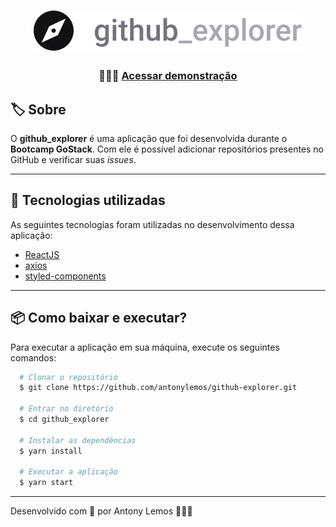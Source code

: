 <h1 align="center">
  <img src="./src/assets/logo.svg" />
</h1>

<h3 align="center">
  🧑🏽‍💻 <a href="https://explorer-github-app.herokuapp.com/">Acessar demonstração</a>
</h3>

## 🏷️ Sobre

O **github_explorer** é uma aplicação que foi desenvolvida durante o **Bootcamp GoStack**. Com ele é possível adicionar repositórios presentes no GitHub e verificar suas _issues_.

---

## 🚀 Tecnologias utilizadas

As seguintes tecnologias foram utilizadas no desenvolvimento dessa aplicação:

- [ReactJS](https://reactjs.org/)
- [axios](https://github.com/axios/axios)
- [styled-components](https://styled-components.com/)

---

## 📦 Como baixar e executar?

Para executar a aplicação em sua máquina, execute os seguintes comandos:

```bash
  # Clonar o repositório
  $ git clone https://github.com/antonylemos/github-explorer.git

  # Entrar no diretório
  $ cd github_explorer

  # Instalar as dependências
  $ yarn install

  # Executar a aplicação
  $ yarn start
```

---

Desenvolvido com 💜 por Antony Lemos 🧑🏽‍🚀
